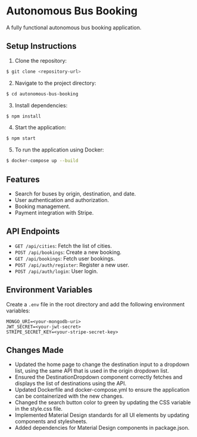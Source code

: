 # Autonomous Bus Booking

A fully functional autonomous bus booking application.

## Setup Instructions

1. Clone the repository:

```bash
$ git clone <repository-url>
```

2. Navigate to the project directory:

```bash
$ cd autonomous-bus-booking
```

3. Install dependencies:

```bash
$ npm install
```

4. Start the application:

```bash
$ npm start
```

5. To run the application using Docker:

```bash
$ docker-compose up --build
```

## Features

- Search for buses by origin, destination, and date.
- User authentication and authorization.
- Booking management.
- Payment integration with Stripe.

## API Endpoints

- `GET /api/cities`: Fetch the list of cities.
- `POST /api/bookings`: Create a new booking.
- `GET /api/bookings`: Fetch user bookings.
- `POST /api/auth/register`: Register a new user.
- `POST /api/auth/login`: User login.

## Environment Variables

Create a `.env` file in the root directory and add the following environment variables:

```
MONGO_URI=<your-mongodb-uri>
JWT_SECRET=<your-jwt-secret>
STRIPE_SECRET_KEY=<your-stripe-secret-key>
```

## Changes Made

- Updated the home page to change the destination input to a dropdown list, using the same API that is used in the origin dropdown list.
- Ensured the DestinationDropdown component correctly fetches and displays the list of destinations using the API.
- Updated Dockerfile and docker-compose.yml to ensure the application can be containerized with the new changes.
- Changed the search button color to green by updating the CSS variable in the style.css file.
- Implemented Material Design standards for all UI elements by updating components and stylesheets.
- Added dependencies for Material Design components in package.json.